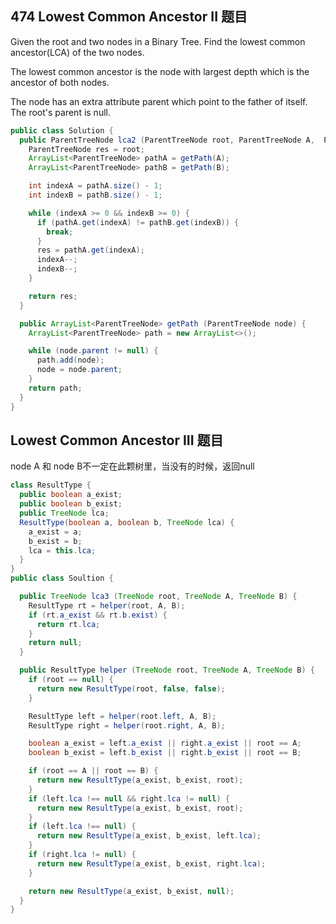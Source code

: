 ## 474 Lowest Common Ancestor II 题目
Given the root and two nodes in a Binary Tree. Find the lowest common ancestor(LCA) of the two nodes.

The lowest common ancestor is the node with largest depth which is the ancestor of both nodes.

The node has an extra attribute parent which point to the father of itself. The root's parent is null.

```java
public class Solution {
  public ParentTreeNode lca2 (ParentTreeNode root, ParentTreeNode A,  ParentTreeNode B) {
    ParentTreeNode res = root;
    ArrayList<ParentTreeNode> pathA = getPath(A);
    ArrayList<ParentTreeNode> pathB = getPath(B);

    int indexA = pathA.size() - 1;
    int indexB = pathB.size() - 1;

    while (indexA >= 0 && indexB >= 0) {
      if (pathA.get(indexA) != pathB.get(indexB)) {
        break;
      }
      res = pathA.get(indexA);
      indexA--;
      indexB--;
    }

    return res;
  }

  public ArrayList<ParentTreeNode> getPath (ParentTreeNode node) {
    ArrayList<ParentTreeNode> path = new ArrayList<>();

    while (node.parent != null) {
      path.add(node);
      node = node.parent;
    }
    return path;
  }
}
```

##  Lowest Common Ancestor III 题目
node A 和 node B不一定在此颗树里，当没有的时候，返回null
```java
class ResultType {
  public boolean a_exist;
  public boolean b_exist;
  public TreeNode lca;
  ResultType(boolean a, boolean b, TreeNode lca) {
    a_exist = a;
    b_exist = b;
    lca = this.lca;
  }
}
public class Soultion {

  public TreeNode lca3 (TreeNode root, TreeNode A, TreeNode B) {
    ResultType rt = helper(root, A, B);
    if (rt.a_exist && rt.b.exist) {
      return rt.lca;
    }
    return null;
  }

  public ResultType helper (TreeNode root, TreeNode A, TreeNode B) {
    if (root == null) {
      return new ResultType(root, false, false);
    }

    ResultType left = helper(root.left, A, B);
    ResultType right = helper(root.right, A, B);

    boolean a_exist = left.a_exist || right.a_exist || root == A;
    boolean b_exist = left.b_exist || right.b_exist || root == B;

    if (root == A || root == B) {
      return new ResultType(a_exist, b_exist, root);
    }
    if (left.lca !== null && right.lca != null) {
      return new ResultType(a_exist, b_exist, root);
    }
    if (left.lca !== null) {
      return new ResultType(a_exist, b_exist, left.lca);
    }
    if (right.lca != null) {
      return new ResultType(a_exist, b_exist, right.lca);
    }

    return new ResultType(a_exist, b_exist, null);
  }
}
```
